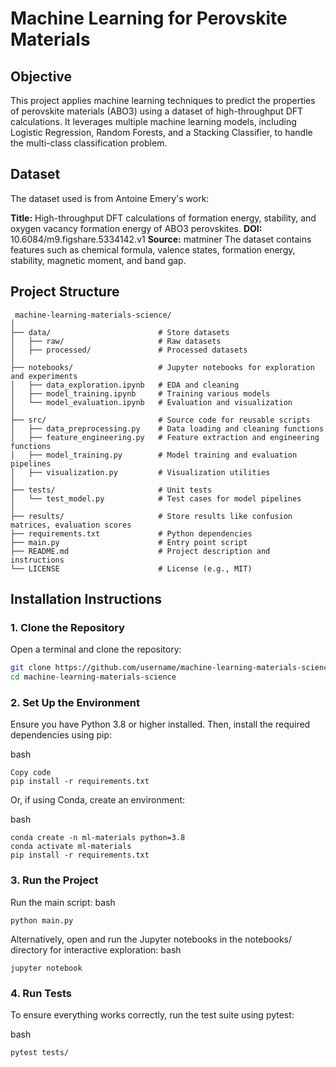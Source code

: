 # Machine Learning for Perovskite Materials

## Objective
This project applies machine learning techniques to predict the properties of perovskite materials (ABO3) using a dataset of high-throughput DFT calculations. It leverages multiple machine learning models, including Logistic Regression, Random Forests, and a Stacking Classifier, to handle the multi-class classification problem.

## Dataset
The dataset used is from Antoine Emery's work:

**Title:** High-throughput DFT calculations of formation energy, stability, and oxygen vacancy formation energy of ABO3 perovskites.
**DOI:** 10.6084/m9.figshare.5334142.v1
**Source:** matminer
The dataset contains features such as chemical formula, valence states, formation energy, stability, magnetic moment, and band gap.

 ## Project Structure
```
 machine-learning-materials-science/    
│
├── data/                        # Store datasets    
│   ├── raw/                     # Raw datasets    
│   ├── processed/               # Processed datasets    
│             
├── notebooks/                   # Jupyter notebooks for exploration and experiments    
│   ├── data_exploration.ipynb   # EDA and cleaning    
│   ├── model_training.ipynb     # Training various models    
│   └── model_evaluation.ipynb   # Evaluation and visualization   
│           
├── src/                         # Source code for reusable scripts    
│   ├── data_preprocessing.py    # Data loading and cleaning functions    
│   ├── feature_engineering.py   # Feature extraction and engineering functions    
│   ├── model_training.py        # Model training and evaluation pipelines   
│   ├── visualization.py         # Visualization utilities    
│            
├── tests/                       # Unit tests   
│   └── test_model.py            # Test cases for model pipelines    
│            
├── results/                     # Store results like confusion matrices, evaluation scores    
├── requirements.txt             # Python dependencies   
├── main.py                      # Entry point script   
├── README.md                    # Project description and instructions   
└── LICENSE                      # License (e.g., MIT)     
```
## Installation Instructions

### 1. Clone the Repository
Open a terminal and clone the repository:
```bash
git clone https://github.com/username/machine-learning-materials-science.git    
cd machine-learning-materials-science    
```
### 2. Set Up the Environment
Ensure you have Python 3.8 or higher installed. Then, install the required dependencies using pip:

bash 
```
Copy code
pip install -r requirements.txt
```
Or, if using Conda, create an environment:

bash
```
conda create -n ml-materials python=3.8
conda activate ml-materials
pip install -r requirements.txt
```
### 3. Run the Project
Run the main script:
bash
```
python main.py
```
Alternatively, open and run the Jupyter notebooks in the notebooks/ directory for interactive exploration:
bash
```
jupyter notebook
```
### 4. Run Tests
To ensure everything works correctly, run the test suite using pytest:

bash
```
pytest tests/
```
